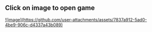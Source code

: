 <h2>Click on image to open game</h2><a href="https://chandu038.github.io/Rock_Paper_Scissors/">![image](https://github.com/user-attachments/assets/7837a912-5ad0-4be9-906c-d4337a43b089)</a>

